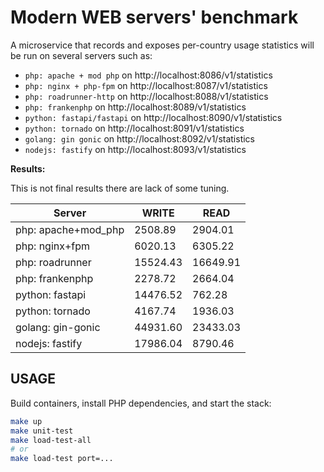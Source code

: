 # Modern WEB servers' benchmark

A microservice that records and exposes per-country usage statistics will be run on several servers such as:

- `php: apache + mod php` on http://localhost:8086/v1/statistics
- `php: nginx + php-fpm` on http://localhost:8087/v1/statistics
- `php: roadrunner-http` on http://localhost:8088/v1/statistics
- `php: frankenphp` on http://localhost:8089/v1/statistics
- `python: fastapi/fastapi` on http://localhost:8090/v1/statistics
- `python: tornado` on http://localhost:8091/v1/statistics 
- `golang: gin gonic` on http://localhost:8092/v1/statistics
- `nodejs: fastify` on http://localhost:8093/v1/statistics

**Results:**

This is not final results there are lack of some tuning.

| Server              | WRITE    | READ     |
|---------------------|----------|----------|
| php: apache+mod_php | 2508.89  | 2904.01  |
| php: nginx+fpm      | 6020.13  | 6305.22  |
| php: roadrunner     | 15524.43 | 16649.91 |
| php: frankenphp     | 2278.72  | 2664.04  |
| python: fastapi     | 14476.52 | 762.28   |
| python: tornado     | 4167.74  | 1936.03  |
| golang: gin-gonic   | 44931.60 | 23433.03 |
| nodejs: fastify     | 17986.04 | 8790.46  |

## USAGE

Build containers, install PHP dependencies, and start the stack:

```bash
make up
make unit-test
make load-test-all
# or
make load-test port=...
```
